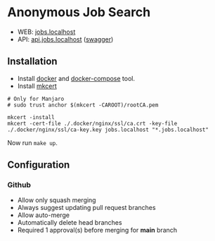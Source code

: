 # Anonymous Job Search

- WEB: [jobs.localhost](https://jobs.localhost)
- API: [api.jobs.localhost](https://api.jobs.localhost) ([swagger](https://api.jobs.localhost/swagger))

## Installation

- Install [docker](https://www.docker.com/) and [docker-compose](https://docs.docker.com/compose/) tool.
- Install [mkcert](https://github.com/FiloSottile/mkcert)

```shell
# Only for Manjaro
# sudo trust anchor $(mkcert -CAROOT)/rootCA.pem

mkcert -install
mkcert -cert-file ./.docker/nginx/ssl/ca.crt -key-file ./.docker/nginx/ssl/ca-key.key jobs.localhost "*.jobs.localhost"
```

Now run `make up`.

## Configuration

### Github

- Allow only squash merging
- Always suggest updating pull request branches
- Allow auto-merge
- Automatically delete head branches
- Required 1 approval(s) before merging for **main** branch
